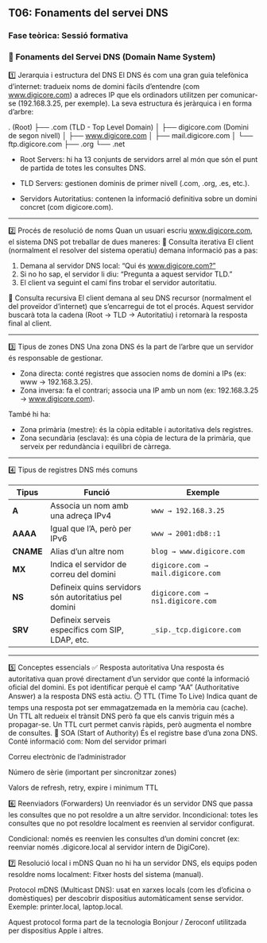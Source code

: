 ## T06: Fonaments del servei DNS

### Fase teòrica: Sessió formativa

### 🧭 Fonaments del Servei DNS (Domain Name System)

1️⃣ Jerarquia i estructura del DNS
El DNS és com una gran guia telefònica d’internet: tradueix noms de domini fàcils d’entendre (com www.digicore.com) a adreces IP que els ordinadors utilitzen per comunicar-se (192.168.3.25, per exemple).
La seva estructura és jeràrquica i en forma d’arbre:

. (Root)
 ├── .com       (TLD - Top Level Domain)
 │     ├── digicore.com     (Domini de segon nivell)
 │           ├── www.digicore.com
 │           ├── mail.digicore.com
 │           └── ftp.digicore.com
 ├── .org
 └── .net

- Root Servers: hi ha 13 conjunts de servidors arrel al món que són el punt de partida de totes les consultes DNS.

- TLD Servers: gestionen dominis de primer nivell (.com, .org, .es, etc.).

- Servidors Autoritatius: contenen la informació definitiva sobre un domini concret (com digicore.com).

---

2️⃣ Procés de resolució de noms
Quan un usuari escriu www.digicore.com, el sistema DNS pot treballar de dues maneres:
🔹 Consulta iterativa
El client (normalment el resolver del sistema operatiu) demana informació pas a pas:

1. Demana al servidor DNS local: “Qui és www.digicore.com?”
2. Si no ho sap, el servidor li diu: “Pregunta a aquest servidor TLD.”
3. El client va seguint el camí fins trobar el servidor autoritatiu.

🔹 Consulta recursiva
El client demana al seu DNS recursor (normalment el del proveïdor d’internet) que s’encarregui de tot el procés.
Aquest servidor buscarà tota la cadena (Root → TLD → Autoritatiu) i retornarà la resposta final al client.

---

3️⃣ Tipus de zones DNS
Una zona DNS és la part de l’arbre que un servidor és responsable de gestionar.

- Zona directa: conté registres que associen noms de domini a IPs (ex: www → 192.168.3.25).
- Zona inversa: fa el contrari; associa una IP amb un nom (ex: 192.168.3.25 → www.digicore.com).

També hi ha:
- Zona primària (mestre): és la còpia editable i autoritativa dels registres.
- Zona secundària (esclava): és una còpia de lectura de la primària, que serveix per redundància i equilibri de càrrega.

---

4️⃣ Tipus de registres DNS més comuns

| Tipus | Funció | Exemple |
|-------|---------|----------|
| **A** | Associa un nom amb una adreça IPv4 | `www → 192.168.3.25` |
| **AAAA** | Igual que l’A, però per IPv6 | `www → 2001:db8::1` |
| **CNAME** | Alias d’un altre nom | `blog → www.digicore.com` |
| **MX** | Indica el servidor de correu del domini | `digicore.com → mail.digicore.com` |
| **NS** | Defineix quins servidors són autoritatius pel domini | `digicore.com → ns1.digicore.com` |
| **SRV** | Defineix serveis específics com SIP, LDAP, etc. | `_sip._tcp.digicore.com` |


---

5️⃣ Conceptes essencials
✅ Resposta autoritativa
Una resposta és autoritativa quan prové directament d’un servidor que conté la informació oficial del domini.
Es pot identificar perquè el camp “AA” (Authoritative Answer) a la resposta DNS està actiu.
⏱️ TTL (Time To Live)
Indica quant de temps una resposta pot ser emmagatzemada en la memòria cau (cache).
 Un TTL alt redueix el trànsit DNS però fa que els canvis triguin més a propagar-se.
 Un TTL curt permet canvis ràpids, però augmenta el nombre de consultes.
🪪 SOA (Start of Authority)
És el registre base d’una zona DNS. Conté informació com:
Nom del servidor primari


Correu electrònic de l’administrador


Número de sèrie (important per sincronitzar zones)


Valors de refresh, retry, expire i minimum TTL



6️⃣ Reenviadors (Forwarders)
Un reenviador és un servidor DNS que passa les consultes que no pot resoldre a un altre servidor.
Incondicional: totes les consultes que no pot resoldre localment es reenvien al servidor configurat.


Condicional: només es reenvien les consultes d’un domini concret (ex: reenviar només .digicore.local al servidor intern de DigiCore).



7️⃣ Resolució local i mDNS
Quan no hi ha un servidor DNS, els equips poden resoldre noms localment:
Fitxer hosts del sistema (manual).


Protocol mDNS (Multicast DNS): usat en xarxes locals (com les d’oficina o domèstiques) per descobrir dispositius automàticament sense servidor.
 Exemple: printer.local, laptop.local.


Aquest protocol forma part de la tecnologia Bonjour / Zeroconf utilitzada per dispositius Apple i altres.



